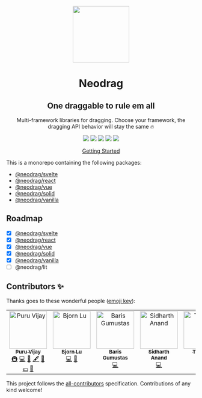 <p align="center">
<a href="https://www.neodrag.dev"><img src="https://www.neodrag.dev/logo.svg" height="150" /></a>
</p>

<h1 align="center">
Neodrag
</h1>

<h2 align="center">
One draggable to rule em all
</h2>

<p align="center">Multi-framework libraries for dragging. Choose your framework, the dragging API behavior will stay the same 🔥</p>

<p align="center">
  <a href="https://www.npmjs.com/package/@neodrag/svelte"><img src="https://img.shields.io/npm/v/@neodrag/svelte?color=e63900&label=svelte"></a>
  <a href="https://www.npmjs.com/package/@neodrag/vue"><img src="https://img.shields.io/npm/v/@neodrag/vue?color=42b883&label=vue"></a>
  <a href="https://www.npmjs.com/package/@neodrag/react"><img src="https://img.shields.io/npm/v/@neodrag/react?color=0098b3&label=react"></a>
  <a href="https://www.npmjs.com/package/@neodrag/solid"><img src="https://img.shields.io/npm/v/@neodrag/solid?color=2c4f7d&label=solid"></a>
  <a href="https://www.npmjs.com/package/@neodrag/vanilla"><img src="https://img.shields.io/npm/v/@neodrag/vanilla?color=fff&label=vanilla"></a>
<p>

<p align="center"><a href="https://www.neodrag.dev/docs/vanilla">Getting Started</a></p>

This is a monorepo containing the following packages:

- [@neodrag/svelte](https://github.com/PuruVJ/neodrag/tree/main/packages/svelte#readme)
- [@neodrag/react](https://github.com/PuruVJ/neodrag/tree/main/packages/react#readme)
- [@neodrag/vue](https://github.com/PuruVJ/neodrag/tree/main/packages/vue#readme)
- [@neodrag/solid](https://github.com/PuruVJ/neodrag/tree/main/packages/solid#readme)
- [@neodrag/vanilla](https://github.com/PuruVJ/neodrag/tree/main/packages/vanilla#readme)

## Roadmap

- [x] [@neodrag/svelte](https://github.com/PuruVJ/neodrag/tree/main/packages/svelte#readme)
- [x] [@neodrag/react](https://github.com/PuruVJ/neodrag/tree/main/packages/react#readme)
- [x] [@neodrag/vue](https://github.com/PuruVJ/neodrag/tree/main/packages/vue#readme)
- [x] [@neodrag/solid](https://github.com/PuruVJ/neodrag/tree/main/packages/solid#readme)
- [x] [@neodrag/vanilla](https://github.com/PuruVJ/neodrag/tree/main/packages/vanilla#readme)
- [ ] @neodrag/lit

## Contributors ✨

Thanks goes to these wonderful people ([emoji key](https://allcontributors.org/docs/en/emoji-key)):

<!-- ALL-CONTRIBUTORS-LIST:START - Do not remove or modify this section -->
<!-- prettier-ignore-start -->
<!-- markdownlint-disable -->
<table>
  <tbody>
    <tr>
      <td align="center" valign="top" width="14.28%"><a href="https://puruvj.dev"><img src="https://avatars.githubusercontent.com/u/47742487?v=4?s=100" width="100px;" alt="Puru Vijay"/><br /><sub><b>Puru Vijay</b></sub></a><br /><a href="#infra-PuruVJ" title="Infrastructure (Hosting, Build-Tools, etc)">🚇</a> <a href="https://github.com/PuruVJ/neodrag/commits?author=PuruVJ" title="Code">💻</a> <a href="#maintenance-PuruVJ" title="Maintenance">🚧</a> <a href="#content-PuruVJ" title="Content">🖋</a> <a href="https://github.com/PuruVJ/neodrag/commits?author=PuruVJ" title="Documentation">📖</a> <a href="#financial-PuruVJ" title="Financial">💵</a> <a href="#research-PuruVJ" title="Research">🔬</a></td>
      <td align="center" valign="top" width="14.28%"><a href="https://bjornlu.com/"><img src="https://avatars.githubusercontent.com/u/34116392?v=4?s=100" width="100px;" alt="Bjorn Lu"/><br /><sub><b>Bjorn Lu</b></sub></a><br /><a href="https://github.com/PuruVJ/neodrag/commits?author=bluwy" title="Code">💻</a> <a href="#ideas-bluwy" title="Ideas, Planning, & Feedback">🤔</a></td>
      <td align="center" valign="top" width="14.28%"><a href="https://github.com/matrushka"><img src="https://avatars.githubusercontent.com/u/53268?v=4?s=100" width="100px;" alt="Baris Gumustas"/><br /><sub><b>Baris Gumustas</b></sub></a><br /><a href="https://github.com/PuruVJ/neodrag/commits?author=matrushka" title="Code">💻</a></td>
      <td align="center" valign="top" width="14.28%"><a href="https://github.com/sidharth-anand"><img src="https://avatars.githubusercontent.com/u/55060749?v=4?s=100" width="100px;" alt="Sidharth Anand"/><br /><sub><b>Sidharth Anand</b></sub></a><br /><a href="https://github.com/PuruVJ/neodrag/commits?author=sidharth-anand" title="Code">💻</a></td>
      <td align="center" valign="top" width="14.28%"><a href="https://github.com/Tropix126"><img src="https://avatars.githubusercontent.com/u/42101043?v=4?s=100" width="100px;" alt="Tropical"/><br /><sub><b>Tropical</b></sub></a><br /><a href="https://github.com/PuruVJ/neodrag/commits?author=Tropix126" title="Documentation">📖</a></td>
      <td align="center" valign="top" width="14.28%"><a href="https://earth.suncapped.com/"><img src="https://avatars.githubusercontent.com/u/80430144?v=4?s=100" width="100px;" alt="AphLute"/><br /><sub><b>AphLute</b></sub></a><br /><a href="https://github.com/PuruVJ/neodrag/commits?author=AphLute" title="Code">💻</a></td>
      <td align="center" valign="top" width="14.28%"><a href="https://github.com/tascodes"><img src="https://avatars.githubusercontent.com/u/32209335?v=4?s=100" width="100px;" alt="Tas"/><br /><sub><b>Tas</b></sub></a><br /><a href="#infra-tascodes" title="Infrastructure (Hosting, Build-Tools, etc)">🚇</a> <a href="https://github.com/PuruVJ/neodrag/commits?author=tascodes" title="Code">💻</a> <a href="https://github.com/PuruVJ/neodrag/commits?author=tascodes" title="Tests">⚠️</a></td>
    </tr>
  </tbody>
</table>

<!-- markdownlint-restore -->
<!-- prettier-ignore-end -->

<!-- ALL-CONTRIBUTORS-LIST:END -->

This project follows the [all-contributors](https://github.com/all-contributors/all-contributors) specification. Contributions of any kind welcome!
